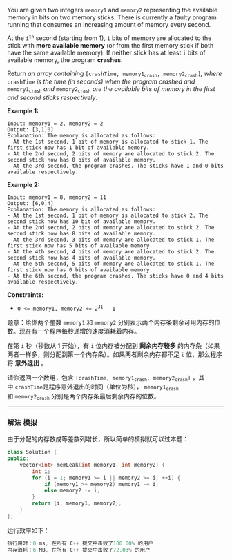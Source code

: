 <p>You are given two integers <code>memory1</code> and <code>memory2</code> representing the available memory in bits on two memory sticks. There is currently a faulty program running that consumes an increasing amount of memory every second.</p>

<p>At the <code>i<sup>th</sup></code> second (starting from 1), <code>i</code> bits of memory are allocated to the stick with <strong>more available memory</strong> (or from the first memory stick if both have the same available memory). If neither stick has at least <code>i</code> bits of available memory, the program <strong>crashes</strong>.</p>

<p>Return <em>an array containing </em><code>[crashTime, memory1<sub>crash</sub>, memory2<sub>crash</sub>]</code><em>, where </em><code>crashTime</code><em> is the time (in seconds) when the program crashed and </em><code>memory1<sub>crash</sub></code><em> and </em><code>memory2<sub>crash</sub></code><em> are the available bits of memory in the first and second sticks respectively</em>.</p>

 
<p><strong>Example 1:</strong></p>

```clike
Input: memory1 = 2, memory2 = 2
Output: [3,1,0]
Explanation: The memory is allocated as follows:
- At the 1st second, 1 bit of memory is allocated to stick 1. The first stick now has 1 bit of available memory.
- At the 2nd second, 2 bits of memory are allocated to stick 2. The second stick now has 0 bits of available memory.
- At the 3rd second, the program crashes. The sticks have 1 and 0 bits available respectively.
```

<p><strong>Example 2:</strong></p>

```clike
Input: memory1 = 8, memory2 = 11
Output: [6,0,4]
Explanation: The memory is allocated as follows:
- At the 1st second, 1 bit of memory is allocated to stick 2. The second stick now has 10 bit of available memory.
- At the 2nd second, 2 bits of memory are allocated to stick 2. The second stick now has 8 bits of available memory.
- At the 3rd second, 3 bits of memory are allocated to stick 1. The first stick now has 5 bits of available memory.
- At the 4th second, 4 bits of memory are allocated to stick 2. The second stick now has 4 bits of available memory.
- At the 5th second, 5 bits of memory are allocated to stick 1. The first stick now has 0 bits of available memory.
- At the 6th second, the program crashes. The sticks have 0 and 4 bits available respectively. 
```

<p><strong>Constraints:</strong></p>

<ul>
	<li><code>0 &lt;= memory1, memory2 &lt;= 2<sup>31</sup> - 1</code></li>
</ul>

题意：给你两个整数&nbsp;<code>memory1</code> 和&nbsp;<code>memory2</code>&nbsp;分别表示两个内存条剩余可用内存的位数。现在有一个程序每秒递增的速度消耗着内存。</p>

<p>在第&nbsp;<code>i</code>&nbsp;秒（秒数从 1 开始），有 <code>i</code>&nbsp;位内存被分配到&nbsp;<strong>剩余内存较多</strong>&nbsp;的内存条（如果两者一样多，则分配到第一个内存条）。如果两者剩余内存都不足 <code>i</code>&nbsp;位，那么程序将 <b>意外退出</b>&nbsp;。</p>

<p>请你返回一个数组，包含<em> </em><code>[crashTime, memory1<sub>crash</sub>, memory2<sub>crash</sub>]</code>&nbsp;，其中&nbsp;<code>crashTime</code>是程序意外退出的时间（单位为秒），<em>&nbsp;</em><code>memory1<sub>crash</sub></code><em> </em>和<em>&nbsp;</em><code>memory2<sub>crash</sub></code><em>&nbsp;</em>分别是两个内存条最后剩余内存的位数。</p>

---
### 解法 模拟
由于分配的内存数成等差数列增长，所以简单的模拟就可以过本题：
```cpp
class Solution {
public:
    vector<int> memLeak(int memory1, int memory2) {
        int i;
        for (i = 1; memory1 >= i || memory2 >= i; ++i) {
            if (memory1 >= memory2) memory1 -= i;
            else memory2 -= i;
        }
        return {i, memory1, memory2}; 
    }
};
```
运行效率如下：
```cpp
执行用时：0 ms, 在所有 C++ 提交中击败了100.00% 的用户
内存消耗：6 MB, 在所有 C++ 提交中击败了72.03% 的用户
```
